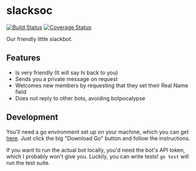 # slacksoc

[![Build Status](https://travis-ci.org/hacsoc/slacksoc.svg?branch=master)](https://travis-ci.org/hacsoc/slacksoc)
[![Coverage Status](https://coveralls.io/repos/github/hacsoc/slacksoc/badge.svg?branch=coverage)](https://coveralls.io/github/hacsoc/slacksoc?branch=coverage)

Our friendly little slackbot.

## Features

* Is very friendly (It will say hi back to you)
* Sends you a private message on request
* Welcomes new members by requesting that they set their Real Name field
* Does not reply to other bots, avoiding botpocalypse

## Development

You'll need a go environment set up on your machine, which you can get
[here](https://golang.org/). Just click the big "Download Go" button and follow
the instructions.

If you want to run the actual bot locally, you'd need the bot's API token,
which I probably won't give you. Luckily, you can write tests! `go test` will
run the test suite.
